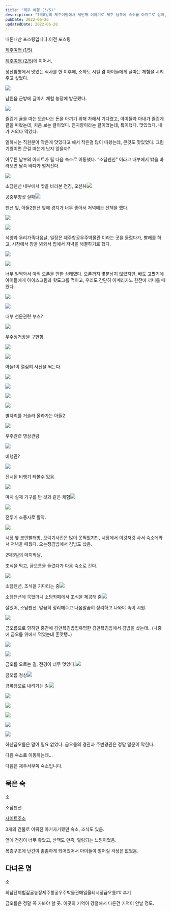 ```yaml
---
title: "제주 여행 (3/5)"
description: "7박8일의 제주여행에서 세번째 이야기로 제주 남쪽에 숙소를 아지트로 삼아, 근처를 여행했다. 금오릉은 정말 말문이 막힐 정도로 아름답다. 저녁에는 또 다르다는데 나중에 한번 더 오고 싶다. 꼭."
pubDate: 2022-06-26
updatedDate: 2022-06-28
---
```


내돈내산 포스팅입니다.이전 포스팅

[제주여행 (1/5)](__GHOST_URL__/%EC%A0%9C%EC%A3%BC-%EC%97%AC%ED%96%89-1-5/)

[제주여행 (2/5)](__GHOST_URL__/%EC%A0%9C%EC%A3%BC%EC%97%AC%ED%96%89-2-%EC%A0%9C%EC%A3%BC%EB%8F%99%EC%AA%BD%ED%83%90%ED%97%98/)에 이어서,

성산짬뽕에서 맛있는 식사를 한 이후에, 소화도 시킬 겸 아이들에게 귤따는 체험을 시켜주고 싶었다.

![](/content/images/2022/06/IMG_0313.jpeg)

남원읍 근방에 귤따기 체험 농장에 방문했다.

![](/content/images/2022/06/IMG_0320.jpeg)

즐겁게 귤을 따는 모습나는 돈을 아끼기 위해 차에서 기다렸고, 아이들과 아내가 즐겁게 귤을 따왔는데, 처음 보는 귤이었다. 진지향이라는 귤이었는데, 특이했다. 맛있었다. 내가 거의다 먹었다.

일하시는 직원분이 작은게 맛있다고 해서 작은걸 많이 따왔는데, 큰것도 맛있었다. 그럼 기왕이면 큰걸 따는게 낫지 않을까?

아무튼 남부의 아지트가 될 다음 숙소로 이동했다. “소담펜션” 이라고 내부에서 밖을 바라보면 남쪽 바다가 펼쳐진다.

![](/content/images/2022/06/IMG_0326.jpeg)

소담펜션 내부에서 밖을 바라본 전경, 오션뷰![](/content/images/2022/06/IMG_0342.jpeg)

공중부양샷 실패![](/content/images/2022/06/IMG_0346.jpeg)

펜션 앞, 아들2펜션 앞에 경치가 너무 좋아서 저녁에는 산책을 했다.

![](/content/images/2022/06/IMG_0354.jpeg)

![](/content/images/2022/06/IMG_0371.jpeg)

석양과 우리가족다음날, 일정은 제주항공우주박물관 이라는 곳을 들렀다가, 빨래를 하고, 시장에서 장을 봐와서 집에서 저녁을 해결하기로 했다.

![](/content/images/2022/06/IMG_0377.jpeg)

![](/content/images/2022/06/IMG_0379.jpeg)

너무 일찍와서 아직 오픈을 안한 상태였다. 오픈까지 몇분남지 않았지만, 배도 고팠기에 아이들에게 아이스크림과 핫도그를 먹이고, 우리도 간단히 아메리카노 한잔에 끼니를 때웠다.

![](/content/images/2022/06/IMG_0382.jpeg)

![](/content/images/2022/06/IMG_0383.jpeg)

내부 천문관련 부스?

![](/content/images/2022/06/IMG_0402.jpeg)

우주정거장을 구현함.

![](/content/images/2022/06/IMG_0407.jpeg)

![](/content/images/2022/06/IMG_0408.jpeg)

아들1이 열심히 사진을 찍는다.

![](/content/images/2022/06/IMG_0415.jpeg)

![](/content/images/2022/06/IMG_0426.jpeg)

![](/content/images/2022/06/IMG_0429.jpeg)

![](/content/images/2022/06/IMG_0430.jpeg)

별자리를 거슬러 올라가는 아들2

![](/content/images/2022/06/IMG_0449.jpeg)

우주관련 영상관람

![](/content/images/2022/06/IMG_0454.jpeg)

비행관?

![](/content/images/2022/06/IMG_0464.jpeg)

전시된 비행기 타볼수 있음.

![](/content/images/2022/06/IMG_0471.jpeg)

마치 실제 기구를 탄 것과 같은 체험![](/content/images/2022/06/IMG_0473.jpeg)

![](/content/images/2022/06/IMG_0474.jpeg)

전투기 조종사로 활약.

![](/content/images/2022/06/IMG_0479.jpeg)

시장 옆 코인빨래방, 오락기사진은 많이 못찍었지만, 시장에서 이것저것 사서 숙소에와서 저녁을 때웠다. 오는정김밥에서 김밥도 샀음.

2박3일의 마지막날,

조식을 먹고, 금오름을 들렀다가 다음 숙소로 간다.

![](/content/images/2022/06/IMG_0488.jpeg)

소담펜션, 조식을 기다리는 중![](/content/images/2022/06/IMG_0489.jpeg)

소담펜션에 묵었더니 소담카페에서 조식을 제공해 줌![](/content/images/2022/06/IMG_0499.jpeg)

잘있어, 소담펜션. 말끔히 정리해주고 나옴말끔히 정리하고 나와야 속이 시원.

![](/content/images/2022/06/IMG_0501.jpeg)

금오름으로 향하던 중간에 김만복김밥집유명한 김만복김밥에서 김밥을 샀는데.. (나중에 금오름 위에서 먹었는데 존맛탱..)

![](/content/images/2022/06/IMG_0505.jpeg)

![](/content/images/2022/06/IMG_0520.jpeg)

금오름 오르는 길, 전경이 너무 멋있다.![](/content/images/2022/06/IMG_0527.jpeg)

금오름 정상![](/content/images/2022/06/IMG_0530.jpeg)

금록담으로 내려가는 길![](/content/images/2022/06/IMG_0540.jpeg)

![](/content/images/2022/06/IMG_0561.jpeg)

![](/content/images/2022/06/IMG_0565.jpeg)

![](/content/images/2022/06/IMG_0576.jpeg)

![](/content/images/2022/06/IMG_0603-1.jpeg)

![](/content/images/2022/06/IMG_0607.jpeg)

하산금오름은 말이 필요 없었다. 금오름의 경관과 주변경관은 정말 말문이 막힌다.

다음 숙소로 이동하는데…

다음은 제주서부쪽 숙소입니다.

## 묵은 숙

소

소담펜션

[사이트주소](http://www.jejusodampension.com)

3개의 건물로 이뤄진 아기자기했던 숙소, 조식도 있음.

앞에 전경이 너무 좋았고, 산책도 만족, 힐링되는 느낌이었음.

복층구조에 난간이 촘촘하게 되어있어서 아이들이 떨어질 걱정은 없었음.

## 다녀온 명

소

최남단체험감귤농장제주항공우주박물관매일올레시장금오름## 후기

금오름은 정말 꼭 가봐야 할 곳. 이곳의 기억이 강렬해서 다른건 기억이 안날 정도.
